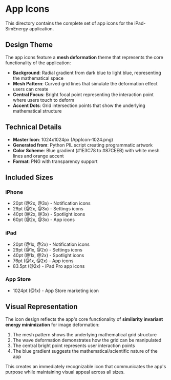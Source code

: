 # App Icons

This directory contains the complete set of app icons for the iPad-SimEnergy application.

## Design Theme

The app icons feature a **mesh deformation** theme that represents the core functionality of the application:

- **Background**: Radial gradient from dark blue to light blue, representing the mathematical space
- **Mesh Pattern**: Curved grid lines that simulate the deformation effect users can create
- **Central Focus**: Bright focal point representing the interaction point where users touch to deform
- **Accent Dots**: Grid intersection points that show the underlying mathematical structure

## Technical Details

- **Master Icon**: 1024x1024px (AppIcon-1024.png)
- **Generated from**: Python PIL script creating programmatic artwork
- **Color Scheme**: Blue gradient (#1E3C78 to #87CEEB) with white mesh lines and orange accent
- **Format**: PNG with transparency support

## Included Sizes

### iPhone
- 20pt (@2x, @3x) - Notification icons
- 29pt (@2x, @3x) - Settings icons  
- 40pt (@2x, @3x) - Spotlight icons
- 60pt (@2x, @3x) - App icons

### iPad
- 20pt (@1x, @2x) - Notification icons
- 29pt (@1x, @2x) - Settings icons
- 40pt (@1x, @2x) - Spotlight icons
- 76pt (@1x, @2x) - App icons
- 83.5pt (@2x) - iPad Pro app icons

### App Store
- 1024pt (@1x) - App Store marketing icon

## Visual Representation

The icon design reflects the app's core functionality of **similarity invariant energy minimization** for image deformation:

1. The mesh pattern shows the underlying mathematical grid structure
2. The wave deformation demonstrates how the grid can be manipulated
3. The central bright point represents user interaction points
4. The blue gradient suggests the mathematical/scientific nature of the app

This creates an immediately recognizable icon that communicates the app's purpose while maintaining visual appeal across all sizes.